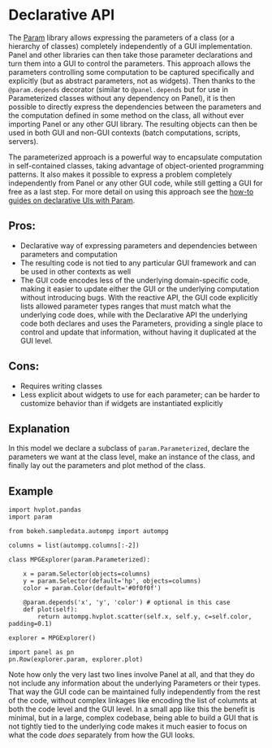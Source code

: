 # Declarative API

The [Param](http://param.holoviz.org) library allows expressing the parameters of a class (or a hierarchy of classes) completely independently of a GUI implementation. Panel and other libraries can then take those parameter declarations and turn them into a GUI to control the parameters. This approach allows the parameters controlling some computation to be captured specifically and explicitly (but as abstract parameters, not as widgets). Then thanks to the `@param.depends` decorator (similar to `@panel.depends` but for use in Parameterized classes without any dependency on Panel), it is then possible to directly express the dependencies between the parameters and the computation defined in some method on the class, all without ever importing Panel or any other GUI library. The resulting objects can then be used in both GUI and non-GUI contexts (batch computations, scripts, servers).

The parameterized approach is a powerful way to encapsulate computation in self-contained classes, taking advantage of object-oriented programming patterns. It also makes it possible to express a problem completely independently from Panel or any other GUI code, while still getting a GUI for free as a last step. For more detail on using this approach see the [how-to guides on declarative UIs with Param](../how_to/param/index.md).

## Pros:

+ Declarative way of expressing parameters and dependencies between parameters and computation
+ The resulting code is not tied to any particular GUI framework and can be used in other contexts as well
+ The GUI code encodes less of the underlying domain-specific code, making it easier to update either the GUI or the underlying computation without introducing bugs. With the reactive API, the GUI code explicitly lists allowed parameter types ranges that must match what the underlying code does, while with the Declarative API the underlying code both declares and uses the Parameters, providing a single place to control and update that information, without having it duplicated at the GUI level.

## Cons:

- Requires writing classes
- Less explicit about widgets to use for each parameter; can be harder to customize behavior than if widgets are instantiated explicitly

## Explanation

In this model we declare a subclass of ``param.Parameterized``, declare the parameters we want at the class level, make an instance of the class, and finally lay out the parameters and plot method of the class.

## Example

```{pyodide}
import hvplot.pandas
import param

from bokeh.sampledata.autompg import autompg

columns = list(autompg.columns[:-2])

class MPGExplorer(param.Parameterized):

    x = param.Selector(objects=columns)
    y = param.Selector(default='hp', objects=columns)
    color = param.Color(default='#0f0f0f')

    @param.depends('x', 'y', 'color') # optional in this case
    def plot(self):
        return autompg.hvplot.scatter(self.x, self.y, c=self.color, padding=0.1)

explorer = MPGExplorer()

import panel as pn
pn.Row(explorer.param, explorer.plot)
```

Note how only the very last two lines involve Panel at all, and that they do not include any information about the underlying Parameters or their types. That way the GUI code can be maintained fully independently from the rest of the code, without complex linkages like encoding the list of columnts at both the code level and the GUI level. In a small app like this the benefit is minimal, but in a large, complex codebase, being able to build a GUI that is not tightly tied to the underlying code makes it much easier to focus on what the code _does_ separately from how the GUI looks.
